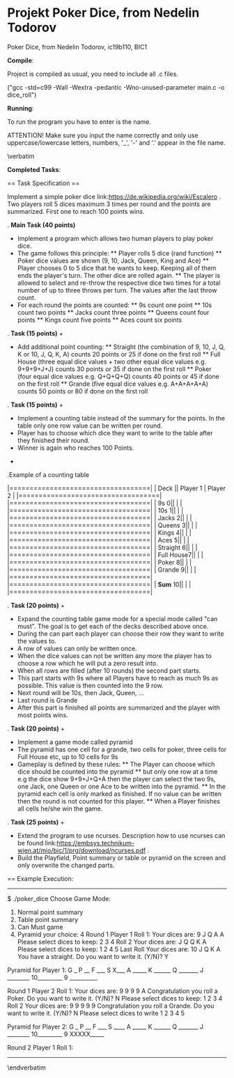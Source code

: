 # Projekt Poker Dice, from Nedelin Todorov
Poker Dice, from Nedelin Todorov, ic19b110, BIC1

__Compile__:

Project is compiled as usual, you need to include all .c files.

("gcc -std=c99 -Wall -Wextra -pedantic -Wno-unused-parameter main.c -o dice_roll")

__Running__:

To run the program you have to enter is the name.

ATTENTION! Make sure you input the name correctly and only use uppercase/lowercase letters, 
numbers, '_', '-' and '.' appear in the file name.

 \verbatim
 
__Completed Tasks__:

== Task Specification ==

Implement a simple poker dice link:https://de.wikipedia.org/wiki/Escalero . Two players roll 5 dices maximum 3 times per round and the points are summarized. First one to reach 100 points wins.

. **Main Task (40 points)**
  * Implement a program which allows two human players to play poker dice.
  * The game follows this principle:
  ** Player rolls 5 dice (rand function)
  ** Poker dice values are shown (9, 10, Jack, Queen, King and Ace)
  ** Player chooses 0 to 5 dice that he wants to keep.
     Keeping all of them ends the player's turn.
     The other dice are rolled again.
  ** The player is allowed to select and re-throw the respective dice two times for a total number of up to three throws per turn.
     The values after the last throw count.
  * For each round the points are counted:
  ** 9s count one point
  ** 10s count two points
  ** Jacks count three points
  ** Queens count four points
  ** Kings count five points
  ** Aces count six points


. **Task (15 points)**
+
  * Add additional point counting:
    ** Straight (the combination of 9, 10, J, Q, K or 10, J, Q, K, A) counts 20 points or 25 if done on the first roll
  ** Full House (three equal dice values + two other equal dice values e.g. 9+9+9+J+J) counts 30 points or 35 if done on the first roll
  ** Poker (four equal dice values e.g. Q+Q+Q+Q) counts 40 points or 45 if done on the first roll
  ** Grande (five equal dice values e.g. A+A+A+A+A) counts 50 points or 80 if done on the first roll

. **Task (15 points)**
+
  * Implement a counting table instead of the summary for the points.
In the table only one row value can be written per round.
  * Player has to choose which dice they want to write to the table after they finished their round.
  * Winner is again who reaches 100 Points.
+
.Example of a counting table<br>

|===================================|
| Deck       || Player 1 | Player 2 |
|===================================|
|===================================|
| 9s        0||  	     |          |
|===================================|
| 10s       1||  	     |          |
|===================================|
| Jacks     2||  	     |          |
|===================================|
| Queens    3||  	     |          |
|===================================|
| Kings     4||  	     |          |
|===================================|
| Aces      5||  	     |          |
|===================================|
| Straight  6||  	     |          |
|===================================|
| Full House7||  	     |          |
|===================================|
| Poker     8||  	     |          |
|===================================|
| Grande    9||  	     |          |
|===================================|
|===================================|
| **Sum**  10||  	     |          |
|===================================|


  . **Task (20 points)**
+
  * Expand the counting table game mode for a special mode called "can must".
    The goal is to get each of the decks described above once.
  * During the can part each player can choose their row they want to write the values to.
  * A row of values can only be written once.
  * When the dice values can not be written any more the player has to choose a row which he will put a zero result into.
  * When all rows are filled (after 10 rounds) the second part starts.
  * This part starts with 9s where all Players have to reach as much 9s as possible. This value is then counted into the 9 row.
  * Next round will be 10s, then Jack, Queen, ...
  * Last round is Grande
  * After this part is finished all points are summarized and the player with most points wins.

. **Task (20 points)**
+
  * Implement a game mode called pyramid
  * The pyramid has one cell for a grande, two cells for poker, three cells for Full House etc, up to 10 cells for 9s
  * Gameplay is defined by these rules:
  ** The Player can choose which dice should be counted into the pyramid
  ** but only one row at a time e.g the dice show 9+9+J+Q+A then the player can select the two 9s, one Jack, one Queen or one Ace to be written into the pyramid.
  ** In the pyramid each cell is only marked as finished. If no value can be written then the round is not counted for this player.
  ** When a Player finishes all cells he/she win the game.


. **Task (25 points)**
+
  * Extend the program to use ncurses.
  Description how to use ncurses can be found link:https://embsys.technikum-wien.at/mio/bic/1/prg/download/ncurses.pdf .
  * Build the Playfield, Point summary or table or pyramid on the screen and only overwrite the changed parts.


== Example Execution:

 
----
$ ./poker_dice
Choose Game Mode:
1) Normal point summary
2) Table point summary
3) Can Must game
4) Pyramid
your choice:
4
Round 1 Player 1 Roll 1:
Your dices are: 9 J Q A A
Please select dices to keep:
2 3 4
Roll 2
Your dices are: J Q Q K A
Please select dices to keep:
1 2 4 5
Last Roll
Your dices are: 10 J Q K A
You have a straight. Do you want to write it. (Y/N)?
Y

Pyramid for Player 1:
G _
P __
F ___
S X___
A _____
K ______
Q _______
J ________
10_________
9 __________

Round 1 Player 2 Roll 1:
Your dices are: 9 9 9 9 A
Congratulation you roll a Poker. Do you want to write it. (Y/N)?
N
Please select dices to keep:
1 2 3 4
Roll 2
Your dices are: 9 9 9 9 9
Congratulation you roll a Grande. Do you want to write it. (Y/N)?
N
Please select dices to write
1 2 3 4 5

Pyramid for Player 2:
G _
P __
F ___
S ____
A _____
K ______
Q _______
J ________
10_________
9 XXXXX_____

Round 2 Player 1 Roll 1:

----

 \endverbatim